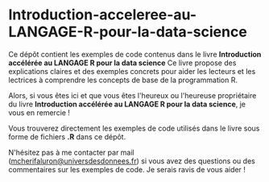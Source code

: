 # Introduction-acceleree-au-LANGAGE-R-pour-la-data-science

Ce dépôt contient les exemples de code contenus dans le livre **Introduction accélérée au 
LANGAGE R pour la data science**
Ce livre propose des explications claires et des exemples concrets pour aider les lecteurs et les lectrices
à comprendre les concepts de base de la programmation R.

Alors, si vous êtes ici et que vous êtes l'heureux ou l'heureuse propriétaire du livre
**Introduction accélérée au LANGAGE R pour la data science**, je vous en remercie ! 

Vous trouverez directement les exemples de code utilisés dans le livre sous forme de fichiers **.R** dans ce dépôt. 

N'hésitez pas à me contacter par mail (mcherifaluron@universdesdonnees.fr) si vous avez des questions ou des commentaires sur les exemples de code. Je serais ravis de vous aider !
